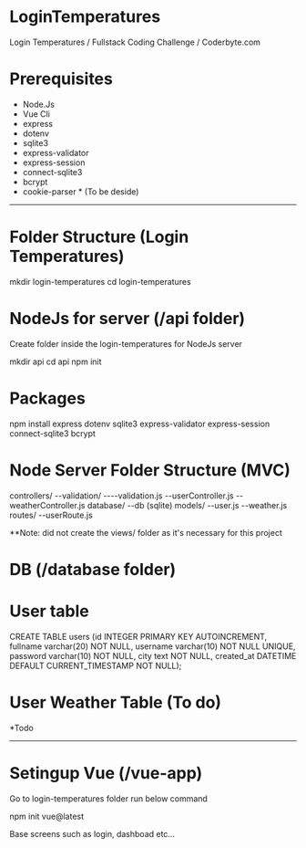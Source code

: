 # LoginTemperatures
Login Temperatures / Fullstack Coding Challenge / Coderbyte.com

# Prerequisites

- Node.Js
- Vue Cli
- express  
- dotenv 
- sqlite3 
- express-validator 
- express-session 
- connect-sqlite3 
- bcrypt
- cookie-parser * (To be deside)
--------------------------------------------------------------------------------------------------------------
# Folder Structure (Login Temperatures)

mkdir login-temperatures
cd login-temperatures

# NodeJs for server (/api folder)

Create folder inside the login-temperatures for NodeJs server

mkdir api
cd api
npm init

# Packages
npm install express dotenv sqlite3 express-validator express-session connect-sqlite3 bcrypt 

# Node Server Folder Structure (MVC)

controllers/
--validation/
----validation.js
--userController.js
--weatherController.js
database/
--db (sqlite)
models/
--user.js
--weather.js
routes/
--userRoute.js


**Note: did not create the views/ folder as it's necessary for this project 

# DB (/database folder)
# User table

CREATE TABLE users (id INTEGER PRIMARY KEY AUTOINCREMENT, fullname varchar(20) NOT NULL, username varchar(10) NOT NULL UNIQUE, password varchar(10) NOT NULL, city text NOT NULL, created_at DATETIME DEFAULT CURRENT_TIMESTAMP NOT NULL);

# User Weather Table (To do)

*Todo

------------------------------------------------------------------------------------------------------------

# Setingup Vue (/vue-app)

Go to login-temperatures folder run below command

npm init vue@latest

Base screens such as login, dashboad etc...

